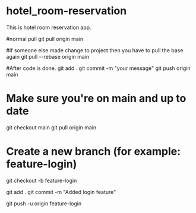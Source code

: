# hotel_room-reservation
This is hotel room reservation app.

#normal pull
 git pull origin main

 #if someone else made change to project then you have to pull the base again
 git pull --rebase origin main



 #After code is done.
git add .
git commit -m "your message"
git push origin main

# Make sure you're on main and up to date
git checkout main
git pull origin main

# Create a new branch (for example: feature-login)
git checkout -b feature-login

git add .
git commit -m "Added login feature"

git push -u origin feature-login
